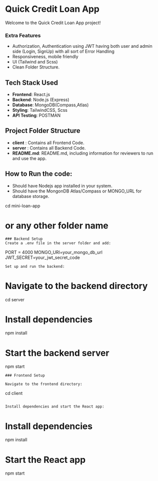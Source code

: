 
# Quick Credit Loan App
Welcome to the Quick Credit Loan App project! 


### Extra Features
- Authorization, Authentication using JWT having both user and admin side (Login, SignUp) with all sort of Error Handling 
- Responsiveness, mobile friendly
- UI (Tailwind and Scss)
- Clean Folder Structure.


## Tech Stack Used

- **Frontend**: React.js
- **Backend**: Node.js (Express)
- **Database**: MongoDB(Compass,Atlas)
- **Styling**: TailwindCSS, Scss
- **API Testing**: POSTMAN

## Project Folder Structure

- **client** : Contains all Frontend Code.
- **server** :  Contains all Backend Code.
- **README.md**: README.md, including information for reviewers to run and use the app.



## How to Run the code:

- Should have Nodejs app installed in your system.
- Should have the MongonDB Atlas/Compass or MONGO_URL for database storage.


cd mini-loan-app
# or any other folder name
```
### Backend Setup
Create a .env file in the server folder and add:

```
PORT = 4000
MONGO_URI=your_mongo_db_url
JWT_SECRET=your_jwt_secret_code
```
Set up and run the backend:
```
# Navigate to the backend directory
cd server

# Install dependencies
npm install

# Start the backend server
npm start
```
### Frontend Setup

Navigate to the frontend directory:
```
cd client
```

Install dependencies and start the React app:

```
# Install dependencies
npm install

# Start the React app
npm start
```


